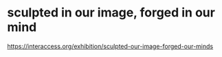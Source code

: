 # sculpted in our image, forged in our mind

https://interaccess.org/exhibition/sculpted-our-image-forged-our-minds
